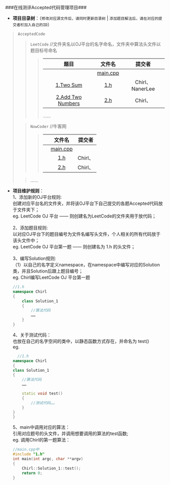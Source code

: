 ###在线测评Accepted代码管理项目###

* **项目目录树**：（`修改对应源文件后，请同时更新目录树` | `添加题目解法后，请在对应的提交者栏加入自己的ID`）
> `AcceptedCode`
>>`LeetCode`		//文件夹名以OJ平台的名字命名，文件夹中算法头文件以题目标号命名
>>> | 题目 | 文件名 | 提交者 |
>>> |:---:|:-------:|:-------:|
>>> | |[main.cpp](https://github.com/CheilQuan/AcceptedCode/blob/master/LeetCode/main.cpp)|  |
>>> |[1.Two Sum](https://oj.leetcode.com/problems/two-sum/)|[1.h](https://github.com/CheilQuan/AcceptedCode/blob/master/LeetCode/1.h)          | Chirl、NanerLee |
>>> |[2.Add Two Numbers](https://oj.leetcode.com/problems/add-two-numbers/)|[2.h](https://github.com/CheilQuan/AcceptedCode/blob/master/LeetCode/2.h)          | Chirl、 |
>>>……
>
>> `NowCoder`  //牛客网
>>> | | 文件名 | 提交者 |
>>> |---|:-------:|:-------:|
>>> | |[main.cpp](https://github.com/CheilQuan/AcceptedCode/blob/master/NowCoder/main.cpp)|  |
>>> | |[1.h](https://github.com/CheilQuan/AcceptedCode/blob/master/NowCoder/1.h)  | Chirl、 |
>>> | |[2.h](https://github.com/CheilQuan/AcceptedCode/blob/master/NowCoder/2.h)  | Chirl、 |
>
>> ……


* **项目维护规则**：<br>
	1、添加新的OJ平台规则:<br>
		创建对应平台名的文件夹，并将该OJ平台下自己提交的各题Accepted代码放于文件夹下；<br>
		eg. LeetCode OJ 平台 —— 则创建名为LeetCode的文件夹用于放代码；<br>
	<br>
	2、添加题目规则:<br>
		以对应OJ平台下的题目编号为文件名编写头文件，个人相关的所有代码放于该头文件中；<br>
		eg. LeetCode OJ 平台第一题 —— 则创建名为 1.h 的头文件；<br>
	<br>
	3、编写Solution规则:<br>
		（1）以自己的名字定义namespace，在namespace中编写对应的Solution类，并且Solution后跟上题目编号；<br>
		eg. Chirl编写LeetCode OJ 平台第一题<br>
	``` C++
	//1.h
	namespace Chirl
	{
		class Solution_1
		{
			//算法代码
			……
		}
	}
	```

	4、关于测试代码：<br>
		也放在自己的名字空间的类中，以静态函数方式存在，并命名为 test()<br>
		eg.<br>
	``` C++
	  //1.h
	namespace Chirl
	{
	class Solution_1
	{
		//算法代码
		……

		static void test()
		{
			//测试代码……
		}
	}
	}
	```

	5、main中调用对应的算法：<br>
		引用对应题号的头文件，并调用想要调用的算法的test函数;<br>
		eg. 调用Chirl的第一题算法：<br>
	``` C++
	//main.cpp中
	#include "1.h"
	int main(int argc, char **argv)
	{
		Chirl::Solution_1::test();
		return 0;
	}
	```
